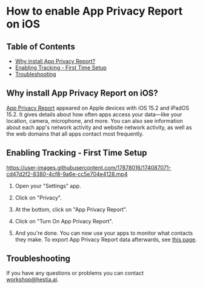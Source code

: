# How to enable App Privacy Report on iOS

## Table of Contents

- [Why install App Privacy Report?](https://github.com/hestiaAI/data-catalog/blob/main/workshop/enable-App-Privacy-Report-on-iOS.md#why-install-app-privacy-report-on-ios)
- [Enabling Tracking - First Time Setup](https://github.com/hestiaAI/data-catalog/blob/main/workshop/enable-App-Privacy-Report-on-iOS.md#enabling-tracking---first-time-setup)
- [Troubleshooting](https://github.com/hestiaAI/data-catalog/blob/main/workshop/enable-App-Privacy-Report-on-iOS.md#troubleshooting)

## Why install App Privacy Report on iOS?

[App Privacy Report](https://support.apple.com/en-us/HT212958) appeared on Apple devices with iOS 15.2 and iPadOS 15.2. It gives details about how often apps access your data—like your location, camera, microphone, and more. You can also see information about each app's network activity and website network activity, as well as the web domains that all apps contact most frequently.

## Enabling Tracking - First Time Setup

https://user-images.githubusercontent.com/17878016/174087071-cd47d2f2-8380-4cf8-9a6e-cc5e704e4128.mp4

1. Open your "Settings" app.

2. Click on "Privacy".

3. At the bottom, click on "App Privacy Report".

4. Click on "Turn On App Privacy Report".

5. And you're done. You can now use your apps to monitor what contacts they make. To export App Privacy Report data afterwards, see [this page](https://github.com/hestiaAI/data-catalog/blob/main/workshop/How-to-export-data-from-App-Privacy-Report.md). 

## Troubleshooting

If you have any questions or problems you can contact workshop@hestia.ai.
